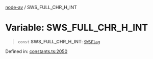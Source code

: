 [node-av](../globals.md) / SWS\_FULL\_CHR\_H\_INT

# Variable: SWS\_FULL\_CHR\_H\_INT

> `const` **SWS\_FULL\_CHR\_H\_INT**: [`SWSFlag`](../type-aliases/SWSFlag.md)

Defined in: [constants.ts:2050](https://github.com/seydx/av/blob/f8631fc881b394300b1479f511d55cf1c370a87f/src/constants/constants.ts#L2050)
